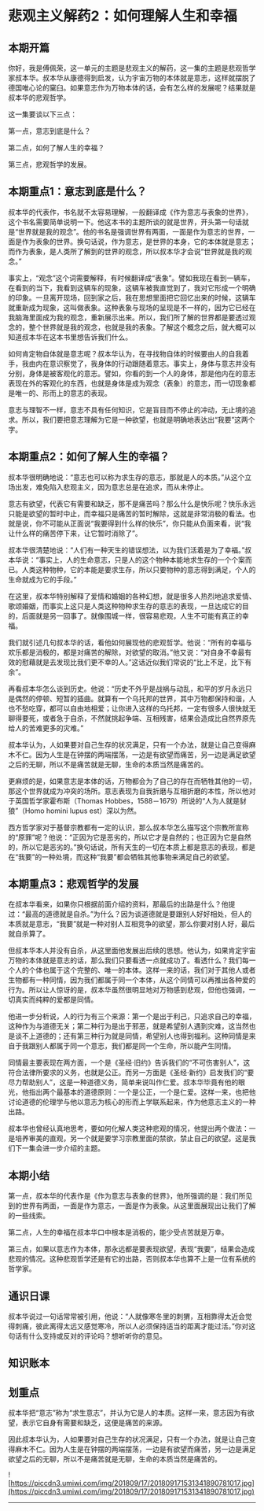 # 悲观主义解药2：如何理解人生和幸福

## 本期开篇

你好，我是傅佩荣，这一单元的主题是悲观主义的解药，这一集的主题是悲观哲学家叔本华。叔本华从康德得到启发，认为宇宙万物的本体就是意志，这样就摆脱了德国唯心论的窠臼。如果意志作为万物本体的话，会有怎么样的发展呢？结果就是叔本华的悲观哲学。

这一集要谈以下三点：

第一点，意志到底是什么？

第二点，如何了解人生的幸福？

第三点，悲观哲学的发展。

## 本期重点1：意志到底是什么？

叔本华的代表作，书名就不太容易理解，一般翻译成《作为意志与表象的世界》，这个书名需要简单说明一下。他这本书的主题所谈的就是世界，开头第一句话就是“世界就是我的观念”。他的书名是强调世界有两面，一面是作为意志的世界，一面是作为表象的世界。换句话说，作为意志，是世界的本身，它的本体就是意志；而作为表象，是人类所了解到的世界的观念，所以叔本华才会说“世界就是我的观念。”

事实上，“观念”这个词需要解释，有时候翻译成“表象”。譬如我现在看到一辆车，在看到的当下，我看到这辆车的现象，这辆车被我直觉到了，我对它形成一个明确的印象。一旦离开现场，回到家之后，我在思想里面把它回忆出来的时候，这辆车就重新成为现象，这叫做表象。这种表象与现场的呈现是不一样的，因为它已经在我脑海里面成为我的观念，重新展示出来。所以，我们所了解的世界都是要透过观念的，整个世界就是我的观念，也就是我的表象。了解这个概念之后，就大概可以知道叔本华在这本书里想告诉我们什么。

如何肯定物自体就是意志呢？叔本华认为，在寻找物自体的时候要由人的自我着手，我由内在意识察觉了，我身体的行动跟随着意志。事实上，身体与意志并没有分别，身体是被客观化的意志。譬如，你看的到一个人的身体，那是他内在的意志表现在外的客观化的东西，也就是身体是成为观念（表象）的意志，而一切现象都是唯一的、形而上的意志的表现。

意志与理智不一样，意志不具有任何知识，它是盲目而不停止的冲动，无止境的追求。所以，我们要把意志理解为它是一种欲望，也就是明确地表达出“我要”这两个字。

## 本期重点2：如何了解人生的幸福？

叔本华很明确地说：“意志也可以称为求生存的意志，那就是人的本质。”从这个立场出发，难免陷入悲观主义，因为意志总是在追求，而从未停止。

意志有欲望，代表它有需要和缺乏，那不是痛苦吗？那么什么是快乐呢？快乐永远只能是欲望的暂时中止，而幸福只是痛苦的暂时解除，这就是非常消极的看法。也就是说，你不可能从正面说“我要得到什么样的快乐”，你只能从负面来看，说“我让什么样的痛苦停下来，让它暂时消除了”。

叔本华很清楚地说：“人们有一种天生的错误想法，以为我们活着是为了幸福。”叔本华说：“事实上，人的生命意志，只是人的这个物种本能地求生存的一个个案而已。人类这种物种，它的本能是要求生存，所以只要物种的意志得到满足，个人的生命就成为它的手段。”

在这里，叔本华特别解释了爱情和婚姻的各种幻想，就是很多人热烈地追求爱情、歌颂婚姻，而事实上这只是人类这种物种求生存的意志的表现，一旦达成它的目的，后面就是另一回事了。就像围城一样，很容易悲观，人生不可能有真正的幸福。

我们就引述几句叔本华的话，看他如何展现他的悲观哲学。他说：“所有的幸福与欢乐都是消极的，都是对痛苦的解除，对欲望的取消。”他又说：“对自身不幸最有效的慰藉就是去发现比我们更不幸的人。”这话近似我们常说的“比上不足，比下有余”。

再看叔本华怎么谈到历史。他说：“历史不外乎是战祸与动乱，和平的岁月永远只是偶然的停顿、短暂的插曲。就算有一个乌托邦的世界，其中万物都保持和谐，人也不愁吃穿，都可以自由地相爱；让你进入这样的乌托邦，一定有很多人很快就无聊得要死，或者急于自杀，不然就挑起争端、互相残害，结果会造成比自然界原先给人的苦难更多的灾难。”

叔本华认为，人如果要对自己生存的状况满足，只有一个办法，就是让自己变得麻木不仁。因为人生是在钟摆的两端摆荡，一边是有欲望而痛苦，另一边是满足欲望之后的无聊，所以不是痛苦就是无聊，生命的本质当然是痛苦的。

更麻烦的是，如果意志是本体的话，万物都会为了自己的存在而牺牲其他的一切，那这个世界就成为冲突的场所。意志表现为自我折磨与互相折磨的本性，所以他对于英国哲学家霍布斯（Thomas Hobbes，1588－1679）所说的“人为人就是豺狼”（Homo homini lupus est）深以为然。

西方哲学家对于基督宗教都有一定的认识，那么叔本华怎么描写这个宗教所宣称的“原罪”呢？他说：“正因为它是恶劣的，所以它才是自然的；也正因为它是自然的，所以它是恶劣的。”换句话说，所有天生的一切在本质上都是意志的表现，都是在“我要”的一种处境，而这种“我要”都会牺牲其他事物来满足自己的欲望。

## 本期重点3：悲观哲学的发展

在叔本华看来，如果你只根据前面介绍的资料，那最后的出路是什么？他提过：“最高的道德就是自杀。”为什么？因为谈道德就是要跟别人好好相处，但人的本质就是意志，“我要”就是一种对别人互相竞争的欲望，那么你要对别人好，最后就自杀算了。

但叔本华本人并没有自杀，从这里面他发展出后续的思想。他认为，如果肯定宇宙万物的本体就是意志的话，那么我们只要看透一点就成功了。看透什么？我们每一个人的个体也属于这个完整的、唯一的本体。这样一来的话，我们对于其他人或者生物都有一种同情，因为我们都属于同一个本体，从这个同情可以再推出各种爱的行为。所以让人惊讶的是，叔本华虽然很明显地对万物感到悲观，但他也强调，一切真实而纯粹的爱都是同情。

他进一步分析说，人的行为有三个来源：第一个是出于利己，只追求自己的幸福，这种作为与道德无关；第二种行为是出于邪恶，就是希望别人遇到灾难，这当然也是谈不上道德的；还有第三种行为就是同情，希望别人也得到福利。这种同情是来自于我跟别人都属于同一个意志，我们都是同一个生命，所以能产生同情。

同情最主要表现在两方面，一个是《圣经·旧约》告诉我们的“不可伤害别人”，这符合法律所要求的义务，也就是公正。而另一方面是《圣经·新约》启发我们的“要尽力帮助别人”，这是一种道德义务，简单来说叫作仁爱。叔本华毕竟有他的眼光，他指出两个最基本的道德原则：一个是公正，一个是仁爱。这样一来，也把他讨论道德的伦理学与他以意志为核心的形而上学联系起来，作为他意志主义的一种出路。

叔本华也曾经认真地思考，要如何化解人类这种悲观的情况，他提出两个做法：一是培养审美的直观，另一个就是要学习宗教里面的禁欲，禁止自己的欲望。这是我们下一集会进一步介绍的主题。

## 本期小结

第一点，叔本华的代表作是《作为意志与表象的世界》，他所强调的是：我们所见到的世界有两面，一面是作为意志，一面是作为表象。从这里面展现出让我们了解的一些线索。

第二点，人生的幸福在叔本华口中根本是消极的，能少受点苦就是万幸。

第三点，如果以意志作为本体，那永远都是要表现欲望，表现“我要”，结果会造成悲观的情况。这种悲观哲学还是有它的出路，否则叔本华也算不上是一位有系统的哲学家。

## 通识日课

叔本华说过一句话常常被引用，他说：“人就像寒冬里的刺猬，互相靠得太近会觉得刺痛，彼此离得太远又感觉寒冷，所以人必须保持适当的距离才能过活。”你对这句话有什么支持或反对的评论吗？想听听你的意见。

## 知识账本

## 划重点

叔本华把“意志”称为“求生意志”，并认为它是人的本质。这样一来，意志因为有欲望，表示它自身有需要和缺乏，这便是痛苦的来源。

因此叔本华认为，人如果要对自己生存的状况满足，只有一个办法，就是让自己变得麻木不仁。因为人生是在钟摆的两端摆荡，一边是有欲望而痛苦，另一边是满足欲望之后的无聊，所以不是痛苦就是无聊，生命的本质当然是痛苦的。

![https://piccdn3.umiwi.com/img/201809/17/201809171531341890781017.jpg](https://piccdn3.umiwi.com/img/201809/17/201809171531341890781017.jpg)

---
